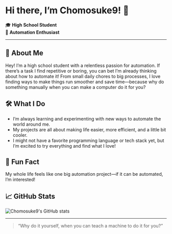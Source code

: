 # Hi there, I’m Chomosuke9! 👋

🎓 **High School Student**  
🚀 **Automation Enthusiast**

---

## 👾 About Me

Hey! I’m a high school student with a relentless passion for automation. If there’s a task I find repetitive or boring, you can bet I’m already thinking about how to automate it! From small daily chores to big processes, I love finding ways to make things run smoother and save time—because why do something manually when you can make a computer do it for you?

## 🛠️ What I Do

- I’m always learning and experimenting with new ways to automate the world around me.
- My projects are all about making life easier, more efficient, and a little bit cooler.
- I might not have a favorite programming language or tech stack yet, but I’m excited to try everything and find what I love!

## 🌟 Fun Fact

My whole life feels like one big automation project—if it can be automated, I’m interested!

## 📈 GitHub Stats

![Chomosuke9's GitHub stats](https://github-readme-stats.vercel.app/api?username=Chomosuke9&show_icons=true&theme=tokyonight)

---

> “Why do it yourself, when you can teach a machine to do it for you?”
